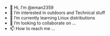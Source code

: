 - 👋 Hi, I’m @eman2359
- 👀 I’m interested in outdoors and Technical stuff
- 🌱 I’m currently learning Linux distributions
- 💞️ I’m looking to collaborate on ...
- 📫 How to reach me ...

<!---
eman2359/eman2359 is a ✨ special ✨ repository because its `README.md` (this file) appears on your GitHub profile.
You can click the Preview link to take a look at your changes.
--->
